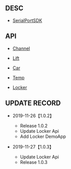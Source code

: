 ## DESC
- [SerialPortSDK](https://github.com/Acccord/AndroidSerialPort)

## API 

- [Channel](https://github.com/Acccord/SPOpenApi/blob/master/doc/Channel.md)

- [Lift](https://github.com/Acccord/SPOpenApi/blob/master/doc/LiftApi.md)

- [Car](https://github.com/Acccord/SPOpenApi/blob/master/doc/CarApi.md)

- [Temp](https://github.com/Acccord/SPOpenApi/blob/master/doc/TempApi.md)

- [Locker](https://github.com/Acccord/SPOpenApi/blob/master/doc/LockerApi.md)


## UPDATE RECORD

- 2019-11-26【1.0.2】
    - Release 1.0.2
    - Update Locker Api
    - Add Locker DemoApp

- 2019-11-27【1.0.3】
    - Update Locker Api
    - Release 1.0.3